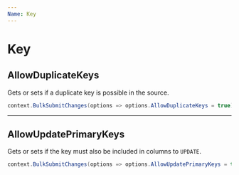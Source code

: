 ```yaml
---
Name: Key
---
```


# Key

## AllowDuplicateKeys
Gets or sets if a duplicate key is possible in the source.


```csharp
context.BulkSubmitChanges(options => options.AllowDuplicateKeys = true);
```

---

## AllowUpdatePrimaryKeys
Gets or sets if the key must also be included in columns to `UPDATE`.


```csharp
context.BulkSubmitChanges(options => options.AllowUpdatePrimaryKeys = true);
```
